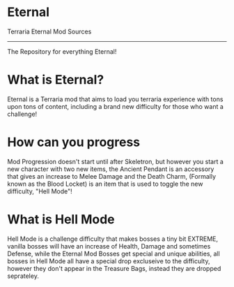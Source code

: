 # Eternal
Terraria Eternal Mod Sources

----------------------------

The Repository for everything Eternal!

# What is Eternal?

Eternal is a Terraria mod that aims to
load you terraria experience with tons upon
tons of content, including a brand new
difficulty for those who want a challenge!

# How can you progress

Mod Progression doesn't start
until after Skeletron, but however
you start a new character with two
new items, the Ancient Pendant is
an accessory that gives an increase 
to Melee Damage and the Death Charm,
(Formally known as the Blood Locket)
is an item that is used to toggle
the new difficulty, "Hell Mode"!

# What is Hell Mode

Hell Mode is a challenge difficulty
that makes bosses a tiny bit
EXTREME, vanilla bosses will have
an increase of Health, Damage and
sometimes Defense, while the Eternal
Mod Bosses get special and unique
abilities, all bosses in Hell Mode
all have a special drop excluseive
to the difficulty, however they
don't appear in the Treasure Bags,
instead they are dropped seprateley.
